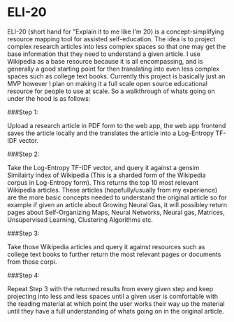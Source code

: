# ELI-20

ELI-20 (short hand for "Explain it to me like I'm 20) is a concept-simplifying resource mapping tool for assisted self-education. The idea is to project complex research articles into less complex spaces so that one may get the base information that they need to understand a given article. I use Wikipedia as a base resource because it is all encompassing, and is generally a good starting point for then translating into even less complex spaces such as college text books. Currently this project is basically just an MVP however I plan on making it a full scale open source educational resource for people to use at scale. So a walkthrough of whats going on under the hood is as follows:

###Step 1:

Upload a research article in PDF form to the web app, the web app frontend saves the article locally and the translates the article into a Log-Entropy TF-IDF vector.

###Step 2:

Take the Log-Entropy TF-IDF vector, and query it against a gensim Similairty index of Wikipedia (This is a sharded form of the Wikipedia corpus in Log-Entropy form). This returns the top 10 most relevant Wikipedia articles. These articles (hopefully/usually from my experience) are the more basic concepts needed to understand the original article so for example if given an article about Growing Neural Gas, it will possibley return pages about Self-Organizing Maps, Neural Networks, Neural gas, Matrices, Unsupervised Learning, Clustering Algorithms etc. 

###Step 3: 

Take those Wikipedia articles and query it against resources such as college text books to further return the most relevant pages or documents from those corpi.

###Step 4:

Repeat Step 3 with the returned results from every given step and keep projecting into less and less spaces until a given user is comfortable with the reading material at which point the user works their way up the material until they have a full understanding of whats going on in the original article.
